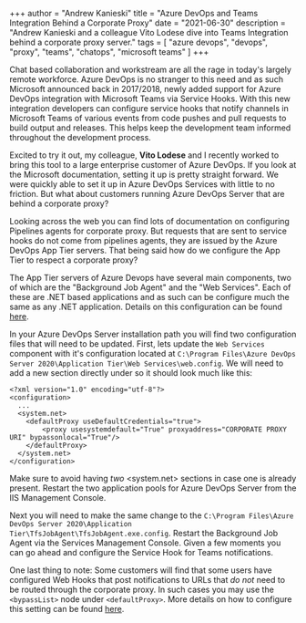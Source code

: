 +++
author = "Andrew Kanieski"
title = "Azure DevOps and Teams Integration Behind a Corporate Proxy"
date = "2021-06-30"
description = "Andrew Kanieski and a colleague Vito Lodese dive into Teams Integration behind a corporate proxy server."
tags = [
    "azure devops",
    "devops",
    "proxy",
    "teams",
    "chatops",
    "microsoft teams"
]
+++

Chat based collaboration and workstream are all the rage in today's largely remote workforce. Azure DevOps is no stranger 
to this need and as such Microsoft announced back in 2017/2018, newly added support for Azure DevOps integration with 
Microsoft Teams via Service Hooks. With this new integration developers can configure service hooks that notify channels 
in Microsoft Teams of various events from code pushes and pull requests to build output and releases. This helps keep the 
development team informed throughout the development process.

Excited to try it out, my colleague, **Vito Lodese** and I recently worked to bring this tool to a large enterprise customer of 
Azure DevOps. If you look at the Microsoft documentation, setting it up is pretty straight forward. We were quickly able to 
set it up in Azure DevOps Services with little to no friction. But what about customers running Azure DevOps Server that 
are behind a corporate proxy?

Looking across the web you can find lots of documentation on configuring Pipelines agents for corporate proxy. But requests 
that are sent to service hooks do not come from pipelines agents, they are issued by the Azure DevOps App Tier servers. That 
being said how do we configure the App Tier to respect a corporate proxy?

The App Tier servers of Azure Devops have several main components, two of which are the "Background Job Agent" and the 
"Web Services". Each of these are .NET based applications and as such can be configure much the same as any .NET application.
Details on this configuration can be found [here](https://docs.microsoft.com/en-us/dotnet/framework/configure-apps/file-schema/network/defaultproxy-element-network-settings).

In your Azure DevOps Server installation path you will find two configuration files that will need to be updated. First, lets
update the `Web Services` component with it's configuration located at `C:\Program Files\Azure DevOps Server 2020\Application Tier\Web Services\web.config`.
We will need to add a new section directly under <configuration> so it should look much like this:

```
<?xml version="1.0" encoding="utf-8"?>
<configuration>
  ...
  <system.net>
    <defaultProxy useDefaultCredentials="true">
        <proxy usesystemdefault="True" proxyaddress="CORPORATE PROXY URI" bypassonlocal="True"/>
    </defaultProxy>
  </system.net>
</configuration>
```
Make sure to avoid having *two* <system.net> sections in case one is already present. Restart the two application pools for 
Azure DevOps Server from the IIS Management Console.

Next you will need to make the same change to the `C:\Program Files\Azure DevOps Server 2020\Application Tier\TfsJobAgent\TfsJobAgent.exe.config`. 
Restart the Background Job Agent via the Services Management Console. Given a few moments you can go ahead and configure the Service Hook for 
Teams notifications.

One last thing to note: Some customers will find that some users have configured Web Hooks that post notifications to URLs that *do not* need to be 
routed through the corporate proxy. In such cases you may use the `<bypassList>` node under `<defaultProxy>`. More details on how to configure this 
setting can be found [here](https://docs.microsoft.com/en-us/dotnet/framework/configure-apps/file-schema/network/bypasslist-element-network-settings).

